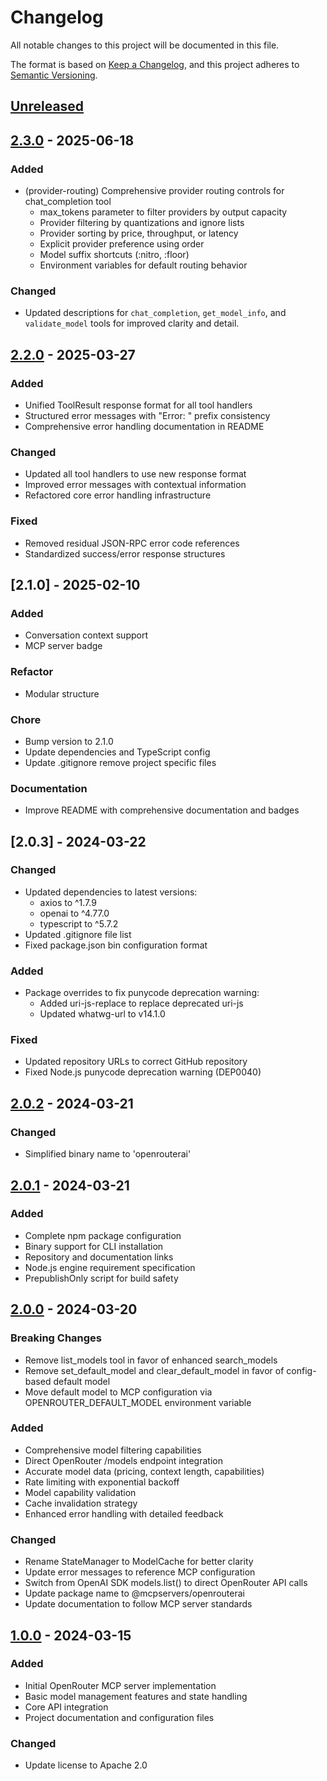 # Changelog
All notable changes to this project will be documented in this file.

The format is based on [Keep a Changelog](https://keepachangelog.com/en/1.0.0/),
and this project adheres to [Semantic Versioning](https://semver.org/spec/v2.0.0.html).

## [Unreleased]
## [2.3.0] - 2025-06-18
### Added
- (provider-routing) Comprehensive provider routing controls for chat_completion tool
  - max_tokens parameter to filter providers by output capacity
  - Provider filtering by quantizations and ignore lists
  - Provider sorting by price, throughput, or latency
  - Explicit provider preference using order
  - Model suffix shortcuts (:nitro, :floor)
  - Environment variables for default routing behavior

### Changed
- Updated descriptions for `chat_completion`, `get_model_info`, and `validate_model` tools for improved clarity and detail.

## [2.2.0] - 2025-03-27
### Added
- Unified ToolResult response format for all tool handlers
- Structured error messages with "Error: " prefix consistency
- Comprehensive error handling documentation in README

### Changed
- Updated all tool handlers to use new response format
- Improved error messages with contextual information
- Refactored core error handling infrastructure

### Fixed
- Removed residual JSON-RPC error code references
- Standardized success/error response structures


## [2.1.0] - 2025-02-10
### Added
- Conversation context support
- MCP server badge
### Refactor
- Modular structure
### Chore
- Bump version to 2.1.0
- Update dependencies and TypeScript config
- Update .gitignore remove project specific files
### Documentation
- Improve README with comprehensive documentation and badges

## [2.0.3] - 2024-03-22
### Changed
- Updated dependencies to latest versions:
  - axios to ^1.7.9
  - openai to ^4.77.0
  - typescript to ^5.7.2
- Updated .gitignore file list
- Fixed package.json bin configuration format
### Added
- Package overrides to fix punycode deprecation warning:
  - Added uri-js-replace to replace deprecated uri-js
  - Updated whatwg-url to v14.1.0
### Fixed
- Updated repository URLs to correct GitHub repository
- Fixed Node.js punycode deprecation warning (DEP0040)

## [2.0.2] - 2024-03-21
### Changed
- Simplified binary name to 'openrouterai'

## [2.0.1] - 2024-03-21
### Added
- Complete npm package configuration
- Binary support for CLI installation
- Repository and documentation links
- Node.js engine requirement specification
- PrepublishOnly script for build safety

## [2.0.0] - 2024-03-20
### Breaking Changes
- Remove list_models tool in favor of enhanced search_models
- Remove set_default_model and clear_default_model in favor of config-based default model
- Move default model to MCP configuration via OPENROUTER_DEFAULT_MODEL environment variable

### Added
- Comprehensive model filtering capabilities
- Direct OpenRouter /models endpoint integration
- Accurate model data (pricing, context length, capabilities)
- Rate limiting with exponential backoff
- Model capability validation
- Cache invalidation strategy
- Enhanced error handling with detailed feedback

### Changed
- Rename StateManager to ModelCache for better clarity
- Update error messages to reference MCP configuration
- Switch from OpenAI SDK models.list() to direct OpenRouter API calls
- Update package name to @mcpservers/openrouterai
- Update documentation to follow MCP server standards

## [1.0.0] - 2024-03-15
### Added
- Initial OpenRouter MCP server implementation
- Basic model management features and state handling
- Core API integration
- Project documentation and configuration files

### Changed
- Update license to Apache 2.0

[Unreleased]: https://github.com/mcpservers/openrouterai/compare/v2.3.0...HEAD
[2.3.0]: https://github.com/mcpservers/openrouterai/compare/v2.2.0...v2.3.0
[2.2.0]: https://github.com/mcpservers/openrouterai/compare/v2.1.0...v2.2.0
[2.0.2]: https://github.com/mcpservers/openrouterai/compare/v2.0.1...v2.0.2
[2.0.1]: https://github.com/mcpservers/openrouterai/compare/v2.0.0...v2.0.1
[2.0.0]: https://github.com/mcpservers/openrouterai/compare/v1.0.0...v2.0.0
[1.0.0]: https://github.com/mcpservers/openrouterai/releases/tag/v1.0.0
